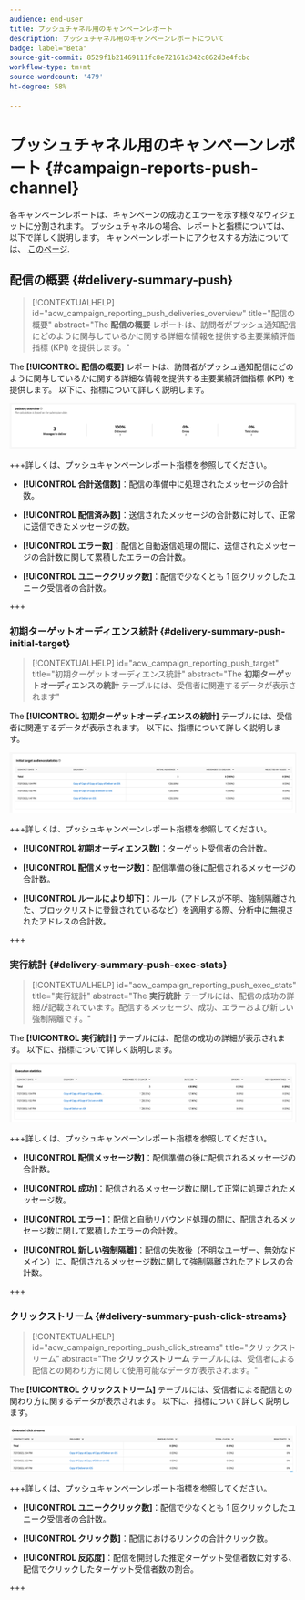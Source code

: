 ```yaml
---
audience: end-user
title: プッシュチャネル用のキャンペーンレポート
description: プッシュチャネル用のキャンペーンレポートについて
badge: label="Beta"
source-git-commit: 8529f1b21469111fc8e72161d342c862d3e4fcbc
workflow-type: tm+mt
source-wordcount: '479'
ht-degree: 58%

---
```



# プッシュチャネル用のキャンペーンレポート {#campaign-reports-push-channel}

各キャンペーンレポートは、キャンペーンの成功とエラーを示す様々なウィジェットに分割されます。 プッシュチャネルの場合、レポートと指標については、以下で詳しく説明します。 キャンペーンレポートにアクセスする方法については、 [このページ](campaign-reports.md).

## 配信の概要 {#delivery-summary-push}

>[!CONTEXTUALHELP]
>id="acw_campaign_reporting_push_deliveries_overview"
>title="配信の概要"
>abstract="The **配信の概要** レポートは、訪問者がプッシュ通知配信にどのように関与しているかに関する詳細な情報を提供する主要業績評価指標 (KPI) を提供します。"

The **[!UICONTROL 配信の概要]** レポートは、訪問者がプッシュ通知配信にどのように関与しているかに関する詳細な情報を提供する主要業績評価指標 (KPI) を提供します。 以下に、指標について詳しく説明します。

![](assets/campaign-reporting-push-summary.png)


+++詳しくは、プッシュキャンペーンレポート指標を参照してください。

* **[!UICONTROL 合計送信数]**：配信の準備中に処理されたメッセージの合計数。

* **[!UICONTROL 配信済み数]**：送信されたメッセージの合計数に対して、正常に送信できたメッセージの数。

* **[!UICONTROL エラー数]**：配信と自動返信処理の間に、送信されたメッセージの合計数に関して累積したエラーの合計数。

* **[!UICONTROL ユニーククリック数]**：配信で少なくとも 1 回クリックしたユニーク受信者の合計数。

+++

### 初期ターゲットオーディエンス統計 {#delivery-summary-push-initial-target}


>[!CONTEXTUALHELP]
>id="acw_campaign_reporting_push_target"
>title="初期ターゲットオーディエンス統計"
>abstract="The **初期ターゲットオーディエンスの統計** テーブルには、受信者に関連するデータが表示されます"

The **[!UICONTROL 初期ターゲットオーディエンスの統計]** テーブルには、受信者に関連するデータが表示されます。 以下に、指標について詳しく説明します。

![](assets/campaign-reporting-push-target.png)


+++詳しくは、プッシュキャンペーンレポート指標を参照してください。

* **[!UICONTROL 初期オーディエンス数]**：ターゲット受信者の合計数。

* **[!UICONTROL 配信メッセージ数]**：配信準備の後に配信されるメッセージの合計数。

* **[!UICONTROL ルールにより却下]**：ルール（アドレスが不明、強制隔離された、ブロックリストに登録されているなど）を適用する際、分析中に無視されたアドレスの合計数。

+++

### 実行統計 {#delivery-summary-push-exec-stats}

>[!CONTEXTUALHELP]
>id="acw_campaign_reporting_push_exec_stats"
>title="実行統計"
>abstract="The **実行統計** テーブルには、配信の成功の詳細が記載されています。配信するメッセージ、成功、エラーおよび新しい強制隔離です。"

The **[!UICONTROL 実行統計]** テーブルには、配信の成功の詳細が表示されます。 以下に、指標について詳しく説明します。

![](assets/campaign-reporting-push-exec.png)


+++詳しくは、プッシュキャンペーンレポート指標を参照してください。

* **[!UICONTROL 配信メッセージ数]**：配信準備の後に配信されるメッセージの合計数。

* **[!UICONTROL 成功]**：配信されるメッセージ数に関して正常に処理されたメッセージ数。

* **[!UICONTROL エラー]**：配信と自動リバウンド処理の間に、配信されるメッセージ数に関して累積したエラーの合計数。

* **[!UICONTROL 新しい強制隔離]**：配信の失敗後（不明なユーザー、無効なドメイン）に、配信されるメッセージ数に関して強制隔離されたアドレスの合計数。

+++

### クリックストリーム {#delivery-summary-push-click-streams}

>[!CONTEXTUALHELP]
>id="acw_campaign_reporting_push_click_streams"
>title="クリックストリーム"
>abstract="The **クリックストリーム** テーブルには、受信者による配信との関わり方に関して使用可能なデータが表示されます。"

The **[!UICONTROL クリックストリーム]** テーブルには、受信者による配信との関わり方に関するデータが表示されます。 以下に、指標について詳しく説明します。

![](assets/campaign-reporting-push-clicks.png)

+++詳しくは、プッシュキャンペーンレポート指標を参照してください。

* **[!UICONTROL ユニーククリック数]**：配信で少なくとも 1 回クリックしたユニーク受信者の合計数。

* **[!UICONTROL クリック数]**：配信におけるリンクの合計クリック数。

* **[!UICONTROL 反応度]**：配信を開封した推定ターゲット受信者数に対する、配信でクリックしたターゲット受信者数の割合。

+++
